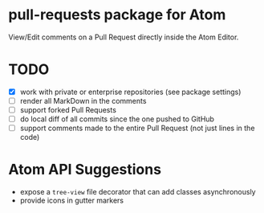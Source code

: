 # pull-requests package for Atom

View/Edit comments on a Pull Request directly inside the Atom Editor.

# TODO

- [x] work with private or enterprise repositories (see package settings)
- [ ] render all MarkDown in the comments
- [ ] support forked Pull Requests
- [ ] do local diff of all commits since the one pushed to GitHub
- [ ] support comments made to the entire Pull Request (not just lines in the code)

# Atom API Suggestions

- expose a `tree-view` file decorator that can add classes asynchronously
- provide icons in gutter markers
